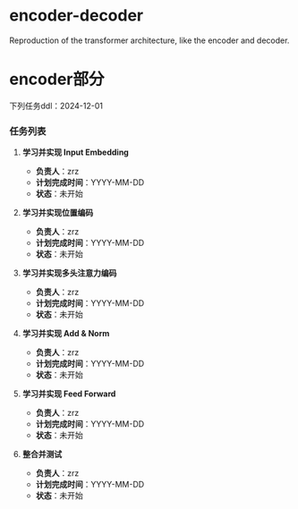 # encoder-decoder
Reproduction of the transformer architecture, like the encoder and decoder. 


# encoder部分
下列任务ddl：2024-12-01

### 任务列表

1. **学习并实现 Input Embedding**  
   - **负责人**：zrz  
   - **计划完成时间**：YYYY-MM-DD  
   - **状态**：未开始  

2. **学习并实现位置编码**  
   - **负责人**：zrz  
   - **计划完成时间**：YYYY-MM-DD  
   - **状态**：未开始  

3. **学习并实现多头注意力编码**  
   - **负责人**：zrz  
   - **计划完成时间**：YYYY-MM-DD  
   - **状态**：未开始  

4. **学习并实现 Add & Norm**  
   - **负责人**：zrz  
   - **计划完成时间**：YYYY-MM-DD  
   - **状态**：未开始  

5. **学习并实现 Feed Forward**  
   - **负责人**：zrz  
   - **计划完成时间**：YYYY-MM-DD  
   - **状态**：未开始
     
5. **整合并测试**  
   - **负责人**：zrz  
   - **计划完成时间**：YYYY-MM-DD  
   - **状态**：未开始  
